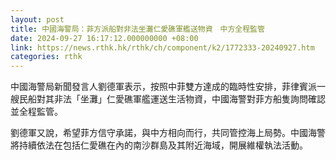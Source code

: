 ```yaml
---
layout: post
title: 中國海警局：菲方派船對非法坐灘仁愛礁軍艦送物資　中方全程監管
date: 2024-09-27 16:17:12.000000000 +08:00
link: https://news.rthk.hk/rthk/ch/component/k2/1772333-20240927.htm
categories: rthk
---
```


中國海警局新聞發言人劉德軍表示，按照中菲雙方達成的臨時性安排，菲律賓派一艘民船對其非法「坐灘」仁愛礁軍艦運送生活物資，中國海警對菲方船隻詢問確認並全程監管。

劉德軍又說，希望菲方信守承諾，與中方相向而行，共同管控海上局勢。中國海警將持續依法在包括仁愛礁在內的南沙群島及其附近海域，開展維權執法活動。
